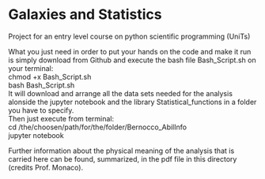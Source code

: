 # Galaxies and Statistics
Project for an entry level course on python scientific programming (UniTs)

What you just need in order to put your hands on the code and make it run is simply download from Github and execute the bash file Bash_Script.sh on your terminal: \
chmod +x Bash_Script.sh \
bash Bash_Script.sh \
It will download and arrange all the data sets needed for the analysis alonside the jupyter notebook and the library Statistical_functions in a folder you have to specify.\
Then just execute from terminal:\
cd /the/choosen/path/for/the/folder/Bernocco_AbilInfo \
jupyter notebook

Further information about the physical meaning of the analysis that is carried here can be found, summarized, in the pdf file in this directory (credits Prof. Monaco).

